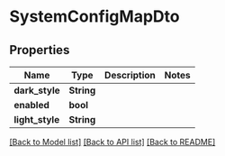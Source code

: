 # SystemConfigMapDto

## Properties

Name | Type | Description | Notes
------------ | ------------- | ------------- | -------------
**dark_style** | **String** |  | 
**enabled** | **bool** |  | 
**light_style** | **String** |  | 

[[Back to Model list]](../README.md#documentation-for-models) [[Back to API list]](../README.md#documentation-for-api-endpoints) [[Back to README]](../README.md)


